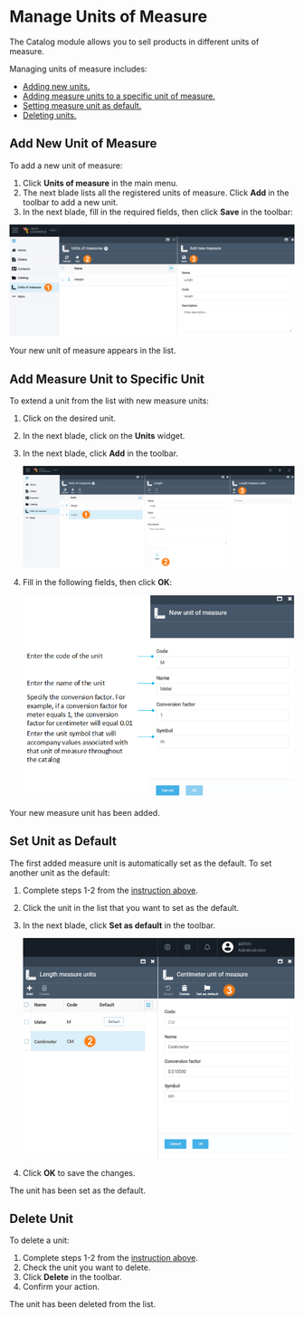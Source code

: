 
# Manage Units of Measure

The Catalog module allows you to sell products in different units of measure. 

Managing units of measure includes:

* [Adding new units.](managing-units-of-measure.md#add-new-unit-of-measure)
* [Adding measure units to a specific unit of measure.](managing-units-of-measure.md#add-measure-unit-to-specific-unit)
* [Setting measure unit as default.](managing-units-of-measure.md#set-unit-as-default)
* [Deleting units.](managing-units-of-measure.md#set-unit-as-default)

## Add New Unit of Measure

To add a new unit of measure:

1. Click **Units of measure** in the main menu. 
1. The next blade lists all the registered units of measure. Click **Add** in the toolbar to add a new unit.
1. In the next blade, fill in the required fields, then click **Save** in the toolbar:

![Add new UoM](media/add-uom.png)

Your new unit of measure appears in the list.

## Add Measure Unit to Specific Unit 

To extend a unit from the list with new measure units:

1. Click on the desired unit. 
1. In the next blade, click on the **Units** widget.
1. In the next blade, click **Add** in the toolbar.

    ![New measure unit](media/new-measure-unit.png)

1. Fill in the following fields, then click **OK**:

    ![New measure unit 1](media/add-uom1.png)

Your new measure unit has been added.

## Set Unit as Default

The first added measure unit is automatically set as the default. To set another unit as the default:

1. Complete steps 1-2 from the [instruction above](managing-units-of-measure.md#add-measure-unit-to-specific-unit).
1. Click the unit in the list that you want to set as the default.
1. In the next blade, click **Set as default** in the toolbar.

    ![Default unit](media/default-uom.png)

1. Click **OK** to save the changes.

The unit has been set as the default.

## Delete Unit

To delete a unit:

1. Complete steps 1-2 from the [instruction above](managing-units-of-measure.md#add-measure-unit-to-specific-unit).
1. Check the unit you want to delete.
1. Click **Delete** in the toolbar.
1. Confirm your action.

The unit has been deleted from the list.